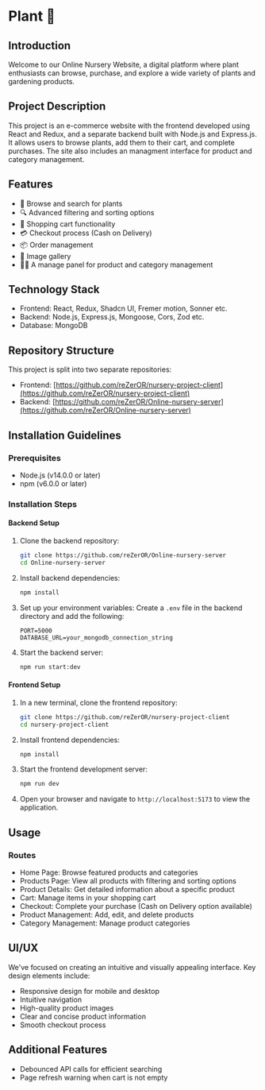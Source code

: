 # Plant 🌱

## Introduction
Welcome to our Online Nursery Website, a digital platform where plant enthusiasts can browse, purchase, and explore a wide variety of plants and gardening products.

## Project Description
This project is an e-commerce website with the frontend developed using React and Redux, and a separate backend built with Node.js and Express.js. It allows users to browse plants, add them to their cart, and complete purchases. The site also includes an managment interface for product and category management.

## Features
- 🌿 Browse and search for plants
- 🔍 Advanced filtering and sorting options
- 🛒 Shopping cart functionality
- 💳 Checkout process (Cash on Delivery)
- 📦 Order management
- 📸 Image gallery
- 👨‍💼 A manage panel for product and category management

## Technology Stack
- Frontend: React, Redux, Shadcn UI, Fremer motion, Sonner etc.
- Backend: Node.js, Express.js, Mongoose, Cors, Zod etc.
- Database: MongoDB

## Repository Structure
This project is split into two separate repositories:
- Frontend: [https://github.com/reZerOR/nursery-project-client](https://github.com/reZerOR/nursery-project-client)
- Backend: [https://github.com/reZerOR/Online-nursery-server](https://github.com/reZerOR/Online-nursery-server)

## Installation Guidelines

### Prerequisites
- Node.js (v14.0.0 or later)
- npm (v6.0.0 or later)

### Installation Steps

#### Backend Setup
1. Clone the backend repository:
   ```bash
   git clone https://github.com/reZerOR/Online-nursery-server
   cd Online-nursery-server
   ```

2. Install backend dependencies:
   ```bash
   npm install
   ```

3. Set up your environment variables:
   Create a `.env` file in the backend directory and add the following:
   ```
   PORT=5000
   DATABASE_URL=your_mongodb_connection_string
   ```

4. Start the backend server:
   ```bash
   npm run start:dev
   ```

#### Frontend Setup
1. In a new terminal, clone the frontend repository:
   ```bash
   git clone https://github.com/reZerOR/nursery-project-client
   cd nursery-project-client
   ```

2. Install frontend dependencies:
   ```bash
   npm install
   ```
3. Start the frontend development server:
   ```bash
   npm run dev
   ```

4. Open your browser and navigate to `http://localhost:5173` to view the application.

## Usage

### Routes
- Home Page: Browse featured products and categories
- Products Page: View all products with filtering and sorting options
- Product Details: Get detailed information about a specific product
- Cart: Manage items in your shopping cart
- Checkout: Complete your purchase (Cash on Delivery option available)
- Product Management: Add, edit, and delete products
- Category Management: Manage product categories

## UI/UX
We've focused on creating an intuitive and visually appealing interface. Key design elements include:
- Responsive design for mobile and desktop
- Intuitive navigation
- High-quality product images
- Clear and concise product information
- Smooth checkout process

## Additional Features
- Debounced API calls for efficient searching
- Page refresh warning when cart is not empty